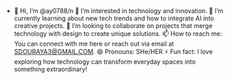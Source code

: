 - 👋 Hi, I’m @ay0788/n
👀 I’m interested in technology and innovation.
🌱 I’m currently learning about new tech trends and how to integrate AI into creative projects.
💞️ I’m looking to collaborate on projects that merge technology with design to create unique solutions.
📫 How to reach me: You can connect with me here or reach out via email at SDOURAYA3@GMAIL.COM.
😄 Pronouns: SHe/HER
⚡ Fun fact: I love exploring how technology can transform everyday spaces into something extraordinary!
<!---
ay0788/ay0788 is a ✨ special ✨ repository because its `README.md` (this file) appears on your GitHub profile.
You can click the Preview link to take a look at your changes.
--->
